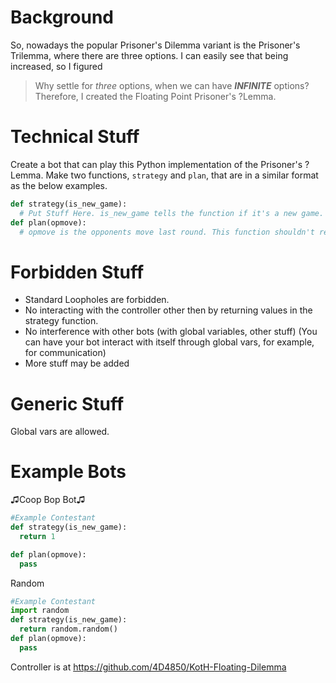 # Background
So, nowadays the popular Prisoner's Dilemma variant is the Prisoner's Trilemma, where there are three options. I can easily see that being increased, so I figured
> Why settle for *three* options, when we can have ***INFINITE*** options?
Therefore, I created the Floating Point Prisoner's ?Lemma.

# Technical Stuff
Create a bot that can play this Python implementation of the Prisoner's ?Lemma. Make two functions, `strategy` and `plan`, that are in a similar format as the below examples.
```python
def strategy(is_new_game):
  # Put Stuff Here. is_new_game tells the function if it's a new game. returns a value between 0 and 1, where 1 = coop and 0 = defect
def plan(opmove):
  # opmove is the opponents move last round. This function shouldn't return anything. Put pass here if you don't use this.
```
# Forbidden Stuff
* Standard Loopholes are forbidden.
* No interacting with the controller other then by returning values in the strategy function.
* No interference with other bots (with global variables, other stuff) (You can have your bot interact with itself through global vars, for example, for communication)
* More stuff may be added
# Generic Stuff
Global vars are allowed.
# Example Bots
♫Coop Bop Bot♫
```python
#Example Contestant
def strategy(is_new_game):
  return 1

def plan(opmove):
  pass
```
Random
```python
#Example Contestant
import random
def strategy(is_new_game):
  return random.random()
def plan(opmove):
  pass
```

Controller is at https://github.com/4D4850/KotH-Floating-Dilemma
